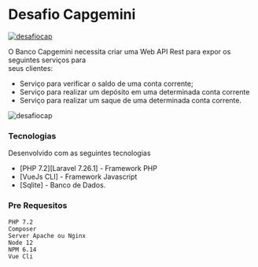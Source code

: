 <h1 class="code-line" data-line-start=0 data-line-end=1 ><a id="Desafio_Capgemini_0"></a>Desafio Capgemini</h1>
<p class="has-line-data" data-line-start="3" data-line-end="4"><a href="http://contratos.ssp.ba.gov.br/talentos"><img src="https://i.imgur.com/JJwBFHJ.png" alt="desafiocap"></a></p>
<p class="has-line-data" data-line-start="5" data-line-end="7">O Banco Capgemini necessita criar uma Web API Rest para expor os seguintes serviços para<br>
seus clientes:</p>
<ul>
<li class="has-line-data" data-line-start="8" data-line-end="9">Serviço para verificar o saldo de uma conta corrente;</li>
<li class="has-line-data" data-line-start="9" data-line-end="10">Serviço para realizar um depósito em uma determinada conta corrente</li>
<li class="has-line-data" data-line-start="10" data-line-end="11">Serviço para realizar um saque de uma determinada conta corrente.</li>
</ul>

<p class="has-line-data" data-line-start="13" data-line-end="14"><img src="https://i.imgur.com/ju4cVCS.png" alt="desafiocap"></p>
<h3 class="code-line" data-line-start=15 data-line-end=16 ><a id="Tecnologias_15"></a>Tecnologias</h3>
<p class="has-line-data" data-line-start="16" data-line-end="17">Desenvolvido com as seguintes tecnologias</p>


<ul>
<li class="has-line-data" data-line-start="17" data-line-end="18">[PHP 7.2][Laravel 7.26.1] - Framework PHP</li>
<li class="has-line-data" data-line-start="18" data-line-end="19">[VueJs CLI] - Framework Javascript</li>
<li class="has-line-data" data-line-start="19" data-line-end="21">[Sqlite] - Banco de Dados.</li>
</ul>
<h3 class="code-line" data-line-start=21 data-line-end=22 ><a id="Pre_Requesitos_21"></a>Pre Requesitos</h3>
<pre><code class="has-line-data" data-line-start="23" data-line-end="30">PHP 7.2
Composer
Server Apache ou Nginx
Node 12
NPM 6.14
Vue Cli
</code></pre>
